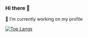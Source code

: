 ### Hi there 👋 
🔭 I’m currently working on my profile

[![Top Langs](https://github-readme-stats.vercel.app/api/top-langs/?username=BBBlakee&theme=dark)](https://github.com/anuraghazra/github-readme-stats)



<!--
**BBBlakee/BBBlakee** is a ✨ _special_ ✨ repository because its `README.md` (this file) appears on your GitHub profile.

Here are some ideas to get you started:

- 🔭 I’m currently working on ...
- 🌱 I’m currently learning ...
- 👯 I’m looking to collaborate on ...
- 🤔 I’m looking for help with ...
- 💬 Ask me about ...
- 📫 How to reach me: ...
- 😄 Pronouns: ...
- ⚡ Fun fact: ...
-->
